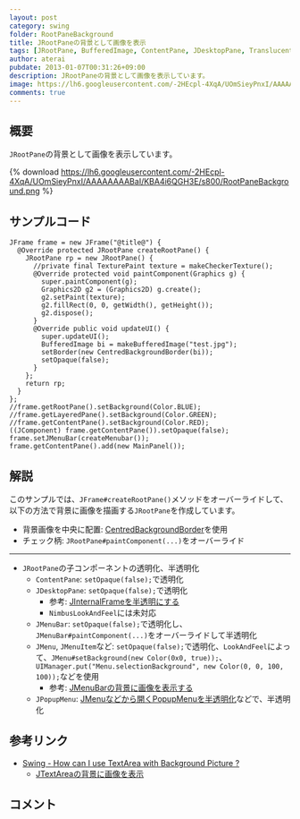 ```yaml
---
layout: post
category: swing
folder: RootPaneBackground
title: JRootPaneの背景として画像を表示
tags: [JRootPane, BufferedImage, ContentPane, JDesktopPane, Translucent, Transparent]
author: aterai
pubdate: 2013-01-07T00:31:26+09:00
description: JRootPaneの背景として画像を表示しています。
image: https://lh6.googleusercontent.com/-2HEcpl-4XqA/UOmSieyPnxI/AAAAAAAABaI/KBA4i6QGH3E/s800/RootPaneBackground.png
comments: true
---
```

## 概要
`JRootPane`の背景として画像を表示しています。

{% download https://lh6.googleusercontent.com/-2HEcpl-4XqA/UOmSieyPnxI/AAAAAAAABaI/KBA4i6QGH3E/s800/RootPaneBackground.png %}

## サンプルコード
<pre class="prettyprint"><code>JFrame frame = new JFrame("@title@") {
  @Override protected JRootPane createRootPane() {
    JRootPane rp = new JRootPane() {
      //private final TexturePaint texture = makeCheckerTexture();
      @Override protected void paintComponent(Graphics g) {
        super.paintComponent(g);
        Graphics2D g2 = (Graphics2D) g.create();
        g2.setPaint(texture);
        g2.fillRect(0, 0, getWidth(), getHeight());
        g2.dispose();
      }
      @Override public void updateUI() {
        super.updateUI();
        BufferedImage bi = makeBufferedImage("test.jpg");
        setBorder(new CentredBackgroundBorder(bi));
        setOpaque(false);
      }
    };
    return rp;
  }
};
//frame.getRootPane().setBackground(Color.BLUE);
//frame.getLayeredPane().setBackground(Color.GREEN);
//frame.getContentPane().setBackground(Color.RED);
((JComponent) frame.getContentPane()).setOpaque(false);
frame.setJMenuBar(createMenubar());
frame.getContentPane().add(new MainPanel());
</code></pre>

## 解説
このサンプルでは、`JFrame#createRootPane()`メソッドをオーバーライドして、以下の方法で背景に画像を描画する`JRootPane`を作成しています。

- 背景画像を中央に配置: [CentredBackgroundBorder](https://community.oracle.com/thread/1395763)を使用
- チェック柄: `JRootPane#paintComponent(...)`をオーバーライド

<!-- dummy comment line for breaking list -->

- - - -
- `JRootPane`の子コンポーネントの透明化、半透明化
    - `ContentPane`: `setOpaque(false);`で透明化
    - `JDesktopPane`: `setOpaque(false);`で透明化
        - 参考: [JInternalFrameを半透明にする](https://ateraimemo.com/Swing/TransparentFrame.html)
        - `NimbusLookAndFeel`には未対応
    - `JMenuBar`: `setOpaque(false);`で透明化し、`JMenuBar#paintComponent(...)`をオーバーライドして半透明化
    - `JMenu`, `JMenuItem`など: `setOpaque(false);`で透明化、`LookAndFeel`によって、`JMenu#setBackground(new Color(0x0, true));`、`UIManager.put("Menu.selectionBackground", new Color(0, 0, 100, 100));`などを使用
        - 参考: [JMenuBarの背景に画像を表示する](https://ateraimemo.com/Swing/MenuBarBackground.html)
    - `JPopupMenu`: [JMenuなどから開くPopupMenuを半透明化](https://ateraimemo.com/Swing/TranslucentSubMenu.html)などで、半透明化

<!-- dummy comment line for breaking list -->

## 参考リンク
- [Swing - How can I use TextArea with Background Picture ?](https://community.oracle.com/thread/1395763)
    - [JTextAreaの背景に画像を表示](https://ateraimemo.com/Swing/CentredBackgroundBorder.html)

<!-- dummy comment line for breaking list -->

## コメント
